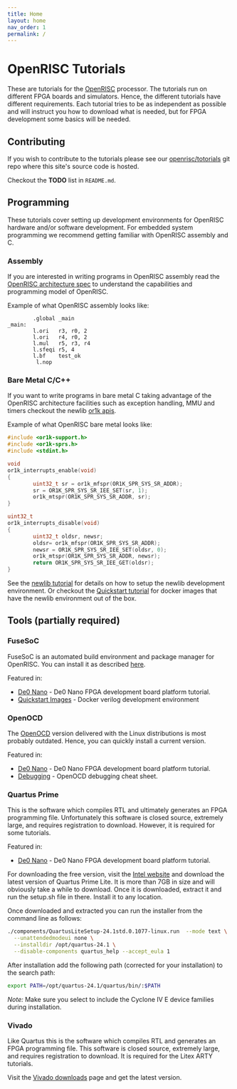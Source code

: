 ```yaml
---
title: Home
layout: home
nav_order: 1
permalink: /
---
```


# OpenRISC Tutorials

These are tutorials for the [OpenRISC](https://openrisc.io) processor. The tutorials run on
different FPGA boards and simulators. Hence, the different tutorials have
different requirements. Each tutorial tries to be as independent as possible and
will instruct you how to download what is needed, but for FPGA development some
basics will be needed.

## Contributing

If you wish to contribute to the tutorials please see our
[openrisc/totorials](https://github.com/openrisc/tutorials) git repo where this
site's source code is hosted.

Checkout the **TODO** list in `README.md`.

## Programming

These tutorials cover setting up development environments for OpenRISC hardware
and/or software development.  For embedded system programming we recommend
getting familiar with OpenRISC assembly and C.

### Assembly

If you are interested in writing programs in OpenRISC assembly read the
[OpenRISC architecture spec](https://openrisc.io/architecture) to understand the
capabilities and programming model of OpenRISC.

Example of what OpenRISC assembly looks like:

```
        .global _main
_main:
        l.ori   r3, r0, 2
        l.ori   r4, r0, 2
        l.mul   r5, r3, r4
        l.sfeqi r5, 4
        l.bf    test_ok
         l.nop
```

### Bare Metal C/C++

If you want to write programs in bare metal C taking advantage of the OpenRISC
architecture facilities such as exception handling, MMU and timers
checkout the newlib [or1k apis](https://openrisc.io/newlib/docs/html/modules.html).

Example of what OpenRISC bare metal looks like:

```c
#include <or1k-support.h>
#include <or1k-sprs.h>
#include <stdint.h>

void
or1k_interrupts_enable(void)
{
        uint32_t sr = or1k_mfspr(OR1K_SPR_SYS_SR_ADDR);
        sr = OR1K_SPR_SYS_SR_IEE_SET(sr, 1);
        or1k_mtspr(OR1K_SPR_SYS_SR_ADDR, sr);
}

uint32_t
or1k_interrupts_disable(void)
{
        uint32_t oldsr, newsr;
        oldsr= or1k_mfspr(OR1K_SPR_SYS_SR_ADDR);
        newsr = OR1K_SPR_SYS_SR_IEE_SET(oldsr, 0);
        or1k_mtspr(OR1K_SPR_SYS_SR_ADDR, newsr);
        return OR1K_SPR_SYS_SR_IEE_GET(oldsr);
}
```

See the [newlib tutorial](./pages/toolchains/newlib.html) for details on how to setup the newlib development
environment.  Or checkout the [Quickstart tutorial](./pages/quick_start.html) for docker images
that have the newlib environment out of the box.

## Tools (partially required)

### FuseSoC

FuseSoC is an automated build environment and package manager for
OpenRISC. You can install it as described
[here](https://github.com/olofk/fusesoc).

Featured in:

 * [De0 Nano](./pages/platforms/fusesoc/) - De0 Nano FPGA development board platform tutorial.
 * [Quickstart Images](./pages/quick_start.html) - Docker verilog development environment

### OpenOCD

The [OpenOCD](http://www.openocd.org) version delivered with the Linux
distributions is most probably outdated. Hence, you can quickly
install a current version.

Featured in:

 * [De0 Nano](./pages/platforms/fusesoc/) - De0 Nano FPGA development board platform tutorial.
 * [Debugging](./pages/platforms/debugging.html) - OpenOCD debugging cheat sheet.

### Quartus Prime

This is the software which compiles RTL and ultimately generates an
FPGA programming file. Unfortunately this software is closed source,
extremely large, and requires registration to download. However, it is
required for some tutorials.

Featured in:

 * [De0 Nano](./pages/platforms/fusesoc/) - De0 Nano FPGA development board platform tutorial.

For downloading the free version, visit the
[Intel website](https://www.intel.com/content/www/us/en/software-kit/849769/intel-quartus-prime-lite-edition-design-software-version-24-1-for-linux.html) and
download the latest version of Quartus Prime Lite.
It is more than 7GB in size and will obviously take a while to download. Once it
is downloaded, extract it and run the setup.sh file in there. Install
it to any location.

Once downloaded and extracted you can run the installer from the command line as follows:

```bash
./components/QuartusLiteSetup-24.1std.0.1077-linux.run  --mode text \
  --unattendedmodeui none \
  --installdir /opt/quartus-24.1 \
  --disable-components quartus_help --accept_eula 1
```

After installation add the following path (corrected for your
installation) to the search path:

```bash
export PATH=/opt/quartus-24.1/quartus/bin/:$PATH
```

*Note:* Make sure you select to include the Cyclone IV E device
 families during installation.

### Vivado

Like Quartus this is the software which compiles RTL and generates an FPGA
programming file. This software is closed source, extremely large, and requires
registration to download. It is required for the Litex ARTY tutorials.

Visit the [Vivado downloads](https://www.xilinx.com/support/download.html)
page and get the latest version.
